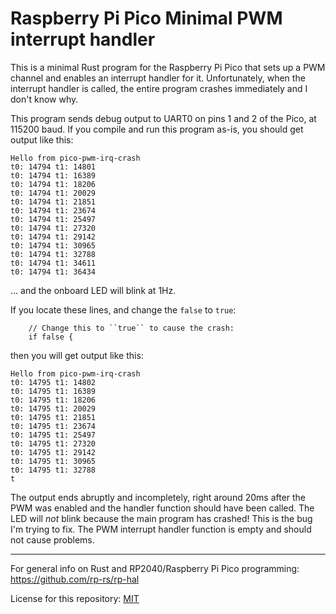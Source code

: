 # Raspberry Pi Pico Minimal PWM interrupt handler

This is a minimal Rust program for the Raspberry Pi Pico that
sets up a PWM channel and enables an interrupt handler for it.
Unfortunately, when the interrupt handler is called, the entire
program crashes immediately and I don't know why.

This program sends debug output to UART0 on pins 1 and 2 of the Pico, at 115200
baud.  If you compile and run this program as-is, you should get output like
this:
```
Hello from pico-pwm-irq-crash
t0: 14794 t1: 14801
t0: 14794 t1: 16389
t0: 14794 t1: 18206
t0: 14794 t1: 20029
t0: 14794 t1: 21851
t0: 14794 t1: 23674
t0: 14794 t1: 25497
t0: 14794 t1: 27320
t0: 14794 t1: 29142
t0: 14794 t1: 30965
t0: 14794 t1: 32788
t0: 14794 t1: 34611
t0: 14794 t1: 36434
```
... and the onboard LED will blink at 1Hz.

If you locate these lines, and change the ``false`` to ``true``:
```
    // Change this to ``true`` to cause the crash:
    if false {
```
then you will get output like this:
```
Hello from pico-pwm-irq-crash
t0: 14795 t1: 14802
t0: 14795 t1: 16389
t0: 14795 t1: 18206
t0: 14795 t1: 20029
t0: 14795 t1: 21851
t0: 14795 t1: 23674
t0: 14795 t1: 25497
t0: 14795 t1: 27320
t0: 14795 t1: 29142
t0: 14795 t1: 30965
t0: 14795 t1: 32788
t
```
The output ends abruptly and incompletely, right around 20ms after the PWM was
enabled and the handler function should have been called. The LED will _not_
blink because the main program has crashed! This is the bug I'm trying to fix.
The PWM interrupt handler function is empty and should not cause problems.

-----

For general info on Rust and RP2040/Raspberry Pi Pico programming:
https://github.com/rp-rs/rp-hal

License for this repository: [MIT](https://opensource.org/licenses/MIT)
